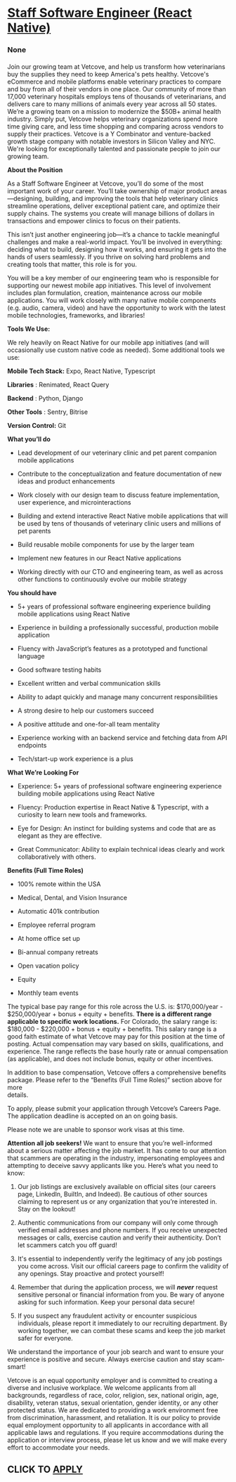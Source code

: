 # [Staff Software Engineer (React Native)](https://www.remotewlb.com/apply/staff-software-engineer-react-native-128124)  
### None  
####  

Join our growing team at Vetcove, and help us transform how veterinarians buy the supplies they need to keep America's pets healthy. Vetcove's eCommerce and mobile platforms enable veterinary practices to compare and buy from all of their vendors in one place. Our community of more than 17,000 veterinary hospitals employs tens of thousands of veterinarians, and delivers care to many millions of animals every year across all 50 states. We’re a growing team on a mission to modernize the $50B+ animal health industry. Simply put, Vetcove helps veterinary organizations spend more time giving care, and less time shopping and comparing across vendors to supply their practices. Vetcove is a Y Combinator and venture-backed growth stage company with notable investors in Silicon Valley and NYC. We're looking for exceptionally talented and passionate people to join our growing team.

**About the Position**

As a Staff Software Engineer at Vetcove, you’ll do some of the most important work of your career. You’ll take ownership of major product areas—designing, building, and improving the tools that help veterinary clinics streamline operations, deliver exceptional patient care, and optimize their supply chains. The systems you create will manage billions of dollars in transactions and empower clinics to focus on their patients.

This isn’t just another engineering job—it’s a chance to tackle meaningful challenges and make a real-world impact. You’ll be involved in everything: deciding what to build, designing how it works, and ensuring it gets into the hands of users seamlessly. If you thrive on solving hard problems and creating tools that matter, this role is for you.

You will be a key member of our engineering team who is responsible for supporting our newest mobile app initiatives. This level of involvement includes plan formulation, creation, maintenance across our mobile applications. You will work closely with many native mobile components (e.g. audio, camera, video) and have the opportunity to work with the latest mobile technologies, frameworks, and libraries!

 **Tools We Use:**

We rely heavily on React Native for our mobile app initiatives (and will occasionally use custom native code as needed). Some additional tools we use:

 **Mobile Tech Stack:** Expo, React Native, Typescript

 **Libraries** : Renimated, React Query

 **Backend** : Python, Django

 **Other Tools** : Sentry, Bitrise

 **Version Control:** Git

 **What you’ll do**

  * Lead development of our veterinary clinic and pet parent companion mobile applications

  * Contribute to the conceptualization and feature documentation of new ideas and product enhancements

  * Work closely with our design team to discuss feature implementation, user experience, and microinteractions

  * Building and extend interactive React Native mobile applications that will be used by tens of thousands of veterinary clinic users and millions of pet parents

  * Build reusable mobile components for use by the larger team

  * Implement new features in our React Native applications

  * Working directly with our CTO and engineering team, as well as across other functions to continuously evolve our mobile strategy 

**You should have**

  * 5+ years of professional software engineering experience building mobile applications using React Native

  * Experience in building a professionally successful, production mobile application

  * Fluency with JavaScript’s features as a prototyped and functional language

  * Good software testing habits

  * Excellent written and verbal communication skills

  * Ability to adapt quickly and manage many concurrent responsibilities

  * A strong desire to help our customers succeed

  * A positive attitude and one-for-all team mentality

  * Experience working with an backend service and fetching data from API endpoints

  * Tech/start-up work experience is a plus

 **What We’re Looking For**

  * Experience: 5+ years of professional software engineering experience building mobile applications using React Native

  * Fluency: Production expertise in React Native & Typescript, with a curiosity to learn new tools and frameworks.

  * Eye for Design: An instinct for building systems and code that are as elegant as they are effective.

  * Great Communicator: Ability to explain technical ideas clearly and work collaboratively with others.

 **Benefits (Full Time Roles)**

  * 100% remote within the USA

  * Medical, Dental, and Vision Insurance 

  * Automatic 401k contribution

  * Employee referral program

  * At home office set up 

  * Bi-annual company retreats 

  * Open vacation policy 

  * Equity

  * Monthly team events

The typical base pay range for this role across the U.S. is: $170,000/year - $250,000/year + bonus + equity + benefits. **There is a different range applicable to specific work locations.** For Colorado, the salary range is: $180,000 - $220,000 + bonus + equity + benefits. This salary range is a good faith estimate of what Vetcove may pay for this position at the time of posting. Actual compensation may vary based on skills, qualifications, and experience. The range reflects the base hourly rate or annual compensation (as applicable), and does not include bonus, equity or other incentives.

  
In addition to base compensation, Vetcove offers a comprehensive benefits  
package. Please refer to the “Benefits (Full Time Roles)” section above for more  
details.

To apply, please submit your application through Vetcove’s Careers Page. The application deadline is accepted on an on going basis.

Please note we are unable to sponsor work visas at this time.

**Attention all job seekers!** We want to ensure that you’re well-informed about a serious matter affecting the job market. It has come to our attention that scammers are operating in the industry, impersonating employees and attempting to deceive savvy applicants like you. Here’s what you need to know:

  1. Our job listings are exclusively available on official sites (our careers page, LinkedIn, BuiltIn, and Indeed). Be cautious of other sources claiming to represent us or any organization that you’re interested in. Stay on the lookout!

  2. Authentic communications from our company will only come through verified email addresses and phone numbers. If you receive unexpected messages or calls, exercise caution and verify their authenticity. Don’t let scammers catch you off guard!

  3. It's essential to independently verify the legitimacy of any job postings you come across. Visit our official careers page to confirm the validity of any openings. Stay proactive and protect yourself!

  4. Remember that during the application process, we will _**never**_ request sensitive personal or financial information from you. Be wary of anyone asking for such information. Keep your personal data secure!

  5. If you suspect any fraudulent activity or encounter suspicious individuals, please report it immediately to our recruiting department. By working together, we can combat these scams and keep the job market safer for everyone.

We understand the importance of your job search and want to ensure your experience is positive and secure. Always exercise caution and stay scam-smart!

Vetcove is an equal opportunity employer and is committed to creating a diverse and inclusive workplace. We welcome applicants from all backgrounds, regardless of race, color, religion, sex, national origin, age, disability, veteran status, sexual orientation, gender identity, or any other protected status. We are dedicated to providing a work environment free from discrimination, harassment, and retaliation. It is our policy to provide equal employment opportunity to all applicants in accordance with all applicable laws and regulations. If you require accommodations during the application or interview process, please let us know and we will make every effort to accommodate your needs.

  
## CLICK TO [APPLY](https://www.remotewlb.com/apply/staff-software-engineer-react-native-128124)

